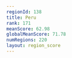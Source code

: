 ```yaml
---
regionId: 138
title: Peru
rank: 171
meanScore: 62.98
globalMeanScore: 71.78
numRegions: 220
layout: region_score
---
```

